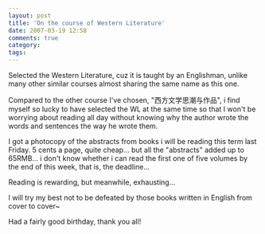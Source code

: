 ```yaml
---
layout: post
title: 'On the course of Western Literature'
date: 2007-03-19 12:58
comments: true
category: 
tags:
---
```

    

Selected the Western Literature, cuz it is taught by an Englishman, unlike many other similar courses almost sharing the same name as this one.

Compared to the other course I've chosen, "西方文学思潮与作品", i find myself so lucky to have selected the WL at the same time so that I won't be worrying about reading all day without knowing why the author wrote the words and sentences the way he wrote them.

I got a photocopy of the abstracts from books i will be reading this term last Friday. 5 cents a page, quite cheap... but all the "abstracts" added up to 65RMB... i don't know whether i can read the first one of five volumes by the end of this week, that is, the deadline...

Reading is rewarding, but meanwhile, exhausting...

I will try my best not to be defeated by those books written in English from cover to cover~

Had a fairly good birthday, thank you all!
